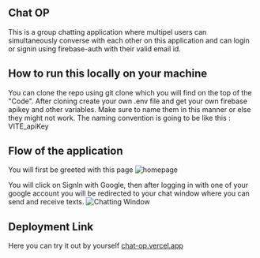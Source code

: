 ## Chat OP

This is a group chatting application where multipel users can simultaneously converse with each other on this application and can login or signin using firebase-auth with their valid email id.

## How to run this locally on your machine

You can clone the repo using git clone <repository link> which you will find on the top of the "Code".
After cloning create your own .env file and get your own firebase apikey and other variables. Make sure to name them in this manner or else they might not work.
The naming convention is going to be like this :
VITE_apiKey

## Flow of the application

You will first be greeted with this page
<img src='https://github.com/StarkArnab/Chat-Application/assets/101460680/fa043ab6-59da-4a10-8f52-de49ae61c7ad' alt = 'homepage' />

You will click on SignIn with Google, then after logging in with one of your google account you will be redirected to your chat window where you can send and receive texts.
<img  src='https://github.com/StarkArnab/Chat-Application/assets/101460680/4e7bbedf-eea1-4660-a304-1c223cdf369e'  alt ='Chatting Window'/>

## Deployment Link

Here you can try it out by yourself
<a href='https://chat-op.vercel.app/'>chat-op.vercel.app</a>
